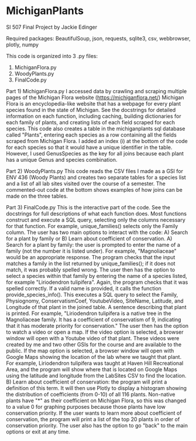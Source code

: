# MichiganPlants

SI 507 Final Project
by Jackie Edinger

Required packages: BeautifulSoup, json, requests, sqlite3, csv, webbrowser, plotly, numpy

This code is organized into 3 .py files:
1) MichiganFlora.py
2) WoodyPlants.py
3) FinalCode.py

Part 1) MichiganFlora.py
I accessed data by crawling and scraping multiple pages of the Michigan Flora website (https://michiganflora.net/)
Michigan Flora is an encyclopedia-like website that has a webpage for every plant species found in the state of Michigan. 
See the docstrings for detailed information on each function, including caching, building dictionaries for each family of
plants, and creating lists of each field scraped for each species. This code also creates a table in the michiganplants sql
database called "Plants", entering each species as a row containing all the fields scraped from Michigan Flora. 
I added an index (i) at the bottom of the code for each species so that it would have a unique identifier in the table. 
However, I used GenusSpecies as the key for all joins because each plant has a unique Genus and species combination. 

Part 2) WoodyPlants.py
This code reads the CSV files I made as a GSI for ENV 436 (Woody Plants) and creates two separate tables for a species list
and a list of all lab sites visited over the course of a semester. The commented-out code at the bottom shows examples of how
joins can be made on the three tables. 

Part 3) FinalCode.py
This is the interactive part of the code. See the docstrings for full descriptions of what each function does. Most functions
construct and execute a SQL query, selecting only the columns necessary for that function. For example, unique_families() selects
only the Family column. The user has two main options to interact with the code: A) Search for a plant by family or B) Learn about
coefficient of conservation. 
A) Search for a plant by family: the user is prompted to enter the name of a family (not the number it is listed under). For example, 
"Magnoliaceae" would be an appropriate response. The program checks that the input matches a family in the list returned by 
unique_families(); if it does not match, it was probably spelled wrong. The user then has the option to select a species within 
that family by entering the name of a species listed, for example "Liriodendron tulipifera". Again, the program checks that it was
spelled correctly. If a valid name is provided, it calls the function provide_species_info(). This executes a SQL query to select the
Family, Physiognomy, ConservatismCoef, YoutubeVideo, SiteName, Latitude, and Longitude of that plant in the joined table. A sentence
describing that plant is printed. For example, "Liriodendron tulipifera is a native tree in the Magnoliaceae family.
It has a coefficient of conservatism of 9, indicating that it has moderate priority for conservation." The user then has the option
to watch a video or open a map. If the video option is selected, a browser window will open with a Youtube video of that plant. These
videos were created by me and two other GSIs for the course and are available to the public. If the map option is selected, a browser
window will open with Google Maps showing the location of the lab where we taught that plant. For example, Liriodendron tulipifera
was taught at Haven Hill Recreational Area, and the program will show where that is located on Google Maps using the latitude and
longitude from the LabSites CSV to find the location. 
B) Learn about coefficient of conservation: the program will print a definition of this term. It will then use Plotly to display
a histogram showing the distribution of coefficients (from 0-10) of all 116 plants. Non-native plants have "*" as their coefficient
on Michigan Flora, so this was changed to a value 0 for graphing purposes because those plants have low conservation priority. If the 
user wants to learn more about coefficient of conservation, the program will print a list of the top 20 plants in order of 
conservation priority. 
The user also has the option to go "back" to the main options or exit at any time. 

